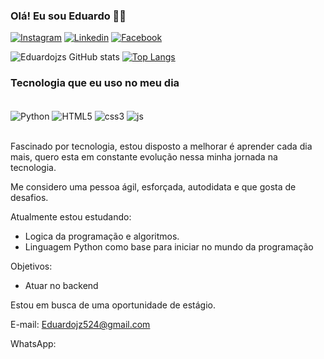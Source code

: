 ### Olá! Eu sou Eduardo 👋🏾


[![Instagram](https://img.shields.io/badge/Instagram-E4405F?style=for-the-badge&logo=instagram&logoColor=white)](https://www.instagram.com/eduardojzs22/)
[![Linkedin](https://img.shields.io/badge/LinkedIn-0077B5?style=for-the-badge&logo=linkedin&logoColor=white)](https://www.linkedin.com/in/eduardo-jos%C3%A9-072183239/)
[![Facebook](https://img.shields.io/badge/Facebook-1877F2?style=for-the-badge&logo=facebook&logoColor=white
)](https://www.facebook.com/eduardo.jose.988/)

![Eduardojzs GitHub stats](https://github-readme-stats.vercel.app/api?username=Eduardojzs&show_icons=true&theme=radical)
[![Top Langs](https://github-readme-stats.vercel.app/api/top-langs/?username=Eduardojzs)](https://github.com/anuraghazra/github-readme-stats)

### Tecnologia que eu uso no meu dia

<div style = "display: inline_block"><br/>
    <img  align="center" alt = "Python" src="https://img.shields.io/badge/Python-14354C?style=for-the-badge&logo=python&logoColor=white" />
    <img  align="center" alt = "HTML5" src=https://img.shields.io/badge/HTML5-E34F26?style=for-the-badge&logo=html5&logoColor=white />
    <img  align="center" alt = "css3" src=https://img.shields.io/badge/CSS3-1572B6?style=for-the-badge&logo=css3&logoColor=white />
    <img  align="center" alt = "js" src=https://img.shields.io/badge/JavaScript-F7DF1E?style=for-the-badge&logo=javascript&logoColor=black />
</div><br/>

Fascinado por tecnologia, estou disposto a melhorar é aprender cada dia mais, quero esta em constante evolução nessa minha jornada na tecnologia.

Me considero uma pessoa ágil, esforçada, autodidata e que gosta de desafios.

Atualmente estou estudando:
- Logica da programação e algoritmos. 
- Linguagem Python como base para iniciar no mundo da programação

Objetivos:
- Atuar no backend

Estou em busca de uma oportunidade de estágio.

E-mail: Eduardojz524@gmail.com

WhatsApp:
